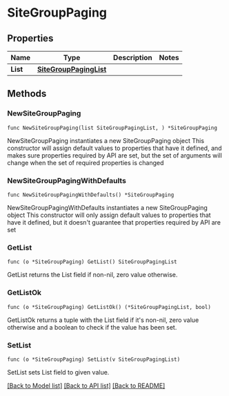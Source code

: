 # SiteGroupPaging

## Properties

Name | Type | Description | Notes
------------ | ------------- | ------------- | -------------
**List** | [**SiteGroupPagingList**](SiteGroupPagingList.md) |  | 

## Methods

### NewSiteGroupPaging

`func NewSiteGroupPaging(list SiteGroupPagingList, ) *SiteGroupPaging`

NewSiteGroupPaging instantiates a new SiteGroupPaging object
This constructor will assign default values to properties that have it defined,
and makes sure properties required by API are set, but the set of arguments
will change when the set of required properties is changed

### NewSiteGroupPagingWithDefaults

`func NewSiteGroupPagingWithDefaults() *SiteGroupPaging`

NewSiteGroupPagingWithDefaults instantiates a new SiteGroupPaging object
This constructor will only assign default values to properties that have it defined,
but it doesn't guarantee that properties required by API are set

### GetList

`func (o *SiteGroupPaging) GetList() SiteGroupPagingList`

GetList returns the List field if non-nil, zero value otherwise.

### GetListOk

`func (o *SiteGroupPaging) GetListOk() (*SiteGroupPagingList, bool)`

GetListOk returns a tuple with the List field if it's non-nil, zero value otherwise
and a boolean to check if the value has been set.

### SetList

`func (o *SiteGroupPaging) SetList(v SiteGroupPagingList)`

SetList sets List field to given value.



[[Back to Model list]](../README.md#documentation-for-models) [[Back to API list]](../README.md#documentation-for-api-endpoints) [[Back to README]](../README.md)


